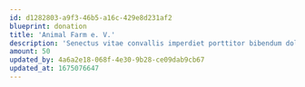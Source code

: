 ```yaml
---
id: d1282803-a9f3-46b5-a16c-429e8d231af2
blueprint: donation
title: 'Animal Farm e. V.'
description: 'Senectus vitae convallis imperdiet porttitor bibendum dolor fusce eleifend eros aptent purus pulvinar nostra torquent, class ridiculus penatibus nam habitant nibh sapien auctor habitasse praesent metus maximus.'
amount: 50
updated_by: 4a6a2e18-068f-4e30-9b28-ce09dab9cb67
updated_at: 1675076647
---
```

